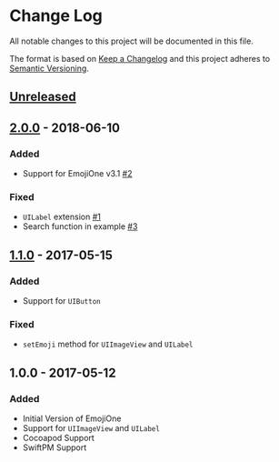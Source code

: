 # Change Log
All notable changes to this project will be documented in this file.

The format is based on [Keep a Changelog](http://keepachangelog.com/) and this project adheres to [Semantic Versioning](http://semver.org/).

## [Unreleased]

## [2.0.0] - 2018-06-10

### Added

- Support for EmojiOne v3.1 [#2]

### Fixed

- `UILabel` extension [#1]
- Search function in example [#3]

## [1.1.0] - 2017-05-15

### Added

- Support for `UIButton`

### Fixed

- `setEmoji` method for `UIImageView` and `UILabel`

## 1.0.0 - 2017-05-12

### Added

- Initial Version of EmojiOne
- Support for `UIImageView` and `UILabel`
- Cocoapod Support
- SwiftPM Support

[Unreleased]: https://github.com/ranesr/EmojiOne/compare/2.0.0...master
[2.0.0]: https://github.com/ranesr/EmojiOne/compare/1.1.0...2.0.0
[1.1.0]: https://github.com/ranesr/EmojiOne/compare/1.0.0...1.1.0
[#1]: https://github.com/ranesr/EmojiOne/issues/1
[#2]: https://github.com/ranesr/EmojiOne/issues/2
[#3]: https://github.com/ranesr/EmojiOne/issues/3
